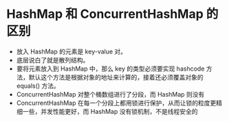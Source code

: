 # HashMap 和 ConcurrentHashMap 的区别

- 放入 HashMap 的元素是 key-value 对。
- 底层说白了就是散列结构。
- 要将元素放入到 HashMap 中，那么 key 的类型必须要实现 hashcode 方法，默认这个方法是根据对象的地址来计算的，接着还必须覆盖对象的 equals() 方法。
- ConcurrentHashMap 对整个桶数组进行了分段，而 HashMap 则没有
- ConcurrentHashMap 在每一个分段上都用锁进行保护，从而让锁的粒度更精细一些，并发性能更好，而 HashMap 没有锁机制，不是线程安全的